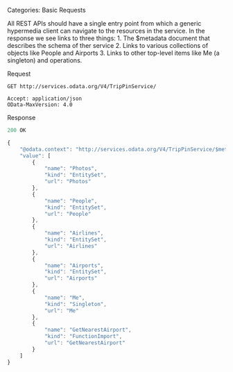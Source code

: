 Categories: Basic Requests

All REST APIs should have a single entry point from which a generic hypermedia client can navigate to the resources in the service. In the response we see links to three things: 1. The $metadata document that describes the schema of ther service 2. Links to various collections of objects like People and Airports 3. Links to other top-level items like Me (a singleton) and operations.

Request

```
GET http://services.odata.org/V4/TripPinService/

Accept: application/json
OData-MaxVersion: 4.0

```

Response

```js
200 OK

{
    "@odata.context": "http://services.odata.org/V4/TripPinService/$metadata",
    "value": [
        {
            "name": "Photos",
            "kind": "EntitySet",
            "url": "Photos"
        },
        {
            "name": "People",
            "kind": "EntitySet",
            "url": "People"
        },
        {
            "name": "Airlines",
            "kind": "EntitySet",
            "url": "Airlines"
        },
        {
            "name": "Airports",
            "kind": "EntitySet",
            "url": "Airports"
        },
        {
            "name": "Me",
            "kind": "Singleton",
            "url": "Me"
        },
        {
            "name": "GetNearestAirport",
            "kind": "FunctionImport",
            "url": "GetNearestAirport"
        }
    ]
}
```